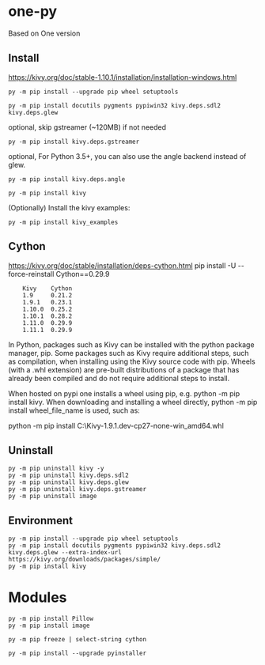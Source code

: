 # one-py
Based on One version

## Install
https://kivy.org/doc/stable-1.10.1/installation/installation-windows.html
    
    py -m pip install --upgrade pip wheel setuptools
    
    py -m pip install docutils pygments pypiwin32 kivy.deps.sdl2 kivy.deps.glew

optional, skip gstreamer (~120MB) if not needed
    
    py -m pip install kivy.deps.gstreamer
    
optional, For Python 3.5+, you can also use the angle backend instead of glew.
    
    py -m pip install kivy.deps.angle
    
    py -m pip install kivy
    
(Optionally) Install the kivy examples:

    py -m pip install kivy_examples

## Cython 
https://kivy.org/doc/stable/installation/deps-cython.html
pip install -U --force-reinstall Cython==0.29.9
        
        Kivy 	Cython
        1.9 	0.21.2
        1.9.1 	0.23.1
        1.10.0 	0.25.2
        1.10.1 	0.28.2
        1.11.0 	0.29.9
        1.11.1 	0.29.9

In Python, packages such as Kivy can be installed with the python package manager, pip. Some packages such as Kivy require additional steps, such as compilation, when installing using the Kivy source code with pip. Wheels (with a .whl extension) are pre-built distributions of a package that has already been compiled and do not require additional steps to install.

When hosted on pypi one installs a wheel using pip, e.g. python -m pip install kivy. When downloading and installing a wheel directly, python -m pip install wheel_file_name is used, such as:

python -m pip install C:\Kivy-1.9.1.dev-cp27-none-win_amd64.whl


## Uninstall
    py -m pip uninstall kivy -y
    py -m pip uninstall kivy.deps.sdl2
    py -m pip uninstall kivy.deps.glew
    py -m pip uninstall kivy.deps.gstreamer
    py -m pip uninstall image


## Environment
    py -m pip install --upgrade pip wheel setuptools
    py -m pip install docutils pygments pypiwin32 kivy.deps.sdl2 kivy.deps.glew --extra-index-url https://kivy.org/downloads/packages/simple/
    py -m pip install kivy


# Modules
        
    py -m pip install Pillow
    py -m pip install image
    
    py -m pip freeze | select-string cython
    
    py -m pip install --upgrade pyinstaller